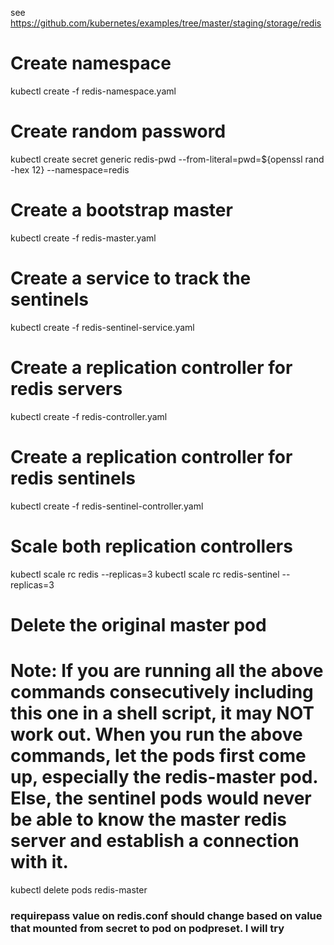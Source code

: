 see https://github.com/kubernetes/examples/tree/master/staging/storage/redis

# Create namespace
kubectl create -f redis-namespace.yaml 

# Create random password
kubectl create secret generic redis-pwd --from-literal=pwd=${openssl rand -hex 12} --namespace=redis

# Create a bootstrap master
kubectl create -f redis-master.yaml

# Create a service to track the sentinels
kubectl create -f redis-sentinel-service.yaml

# Create a replication controller for redis servers
kubectl create -f redis-controller.yaml

# Create a replication controller for redis sentinels
kubectl create -f redis-sentinel-controller.yaml

# Scale both replication controllers
kubectl scale rc redis --replicas=3
kubectl scale rc redis-sentinel --replicas=3

# Delete the original master pod
# Note: If you are running all the above commands consecutively including this one in a shell script, it may NOT work out. When you run the above commands, let the pods first come up, especially the redis-master pod. Else, the sentinel pods would never be able to know the master redis server and establish a connection with it.
kubectl delete pods redis-master


### requirepass value on redis.conf should change based on value that mounted from secret to pod on podpreset. I will try
<!-- $password = 'P@ssw0rd@123'   # Command line input
# Update password in config file

sed -i 's/requirepass.*/requirepass $password/' /etc/redis.conf

# Start redis server
redis-server /etc/redis.conf


# Remove password in config file
sed -i 's/requirepass.*/requirepass PASSWORD_REMOVED/' /etc/redis.conf -->